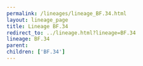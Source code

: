 ```yaml
---
permalink: /lineages/lineage_BF.34.html
layout: lineage_page
title: Lineage BF.34
redirect_to: ../lineage.html?lineage=BF.34
lineage: BF.34
parent: 
children: ['BF.34']
---
```

